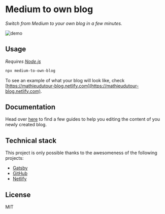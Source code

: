 # Medium to own blog

_Switch from Medium to your own blog in a few minutes._

![demo](./docs/screencast.gif)

## Usage

_Requires [Node.js](https://nodejs.org/en/)_

```bash
npx medium-to-own-blog
```

To see an example of what your blog will look like, check [https://mathieudutour-blog.netlify.com](https://mathieudutour-blog.netlify.com).

## Documentation

Head over [here](./docs/README.md) to find a few guides to help you editing the content of you newly created blog.

## Technical stack

This project is only possible thanks to the awesomeness of the following projects:

- [Gatsby](https://www.gatsbyjs.org/)
- [GitHub](https://github.com)
- [Netlify](https://netlify.com)

## License

MIT
